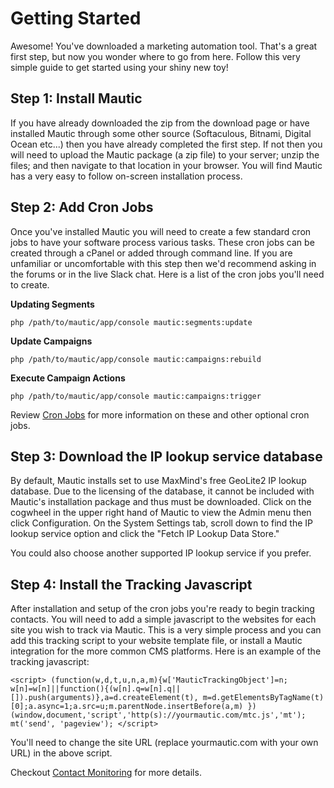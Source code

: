 # Getting Started

Awesome! You've downloaded a marketing automation tool. That's a great first step, but now you wonder where to go from here. Follow this very simple guide to get started using your shiny new toy!

## Step 1: Install Mautic

If you have already downloaded the zip from the download page or have installed Mautic through some other source (Softaculous, Bitnami, Digital Ocean etc...) then you have already completed the first step. If not then you will need to upload the Mautic package (a zip file) to your server; unzip the files; and then navigate to that location in your browser. You will find Mautic has a very easy to follow on-screen installation process.

## Step 2: Add Cron Jobs

Once you've installed Mautic you will need to create a few standard cron jobs to have your software process various tasks. These cron jobs can be created through a cPanel or added through command line. If you are unfamiliar or uncomfortable with this step then we'd recommend asking in the forums or in the live Slack chat. Here is a list of the cron jobs you'll need to create.

**Updating Segments**

`php /path/to/mautic/app/console mautic:segments:update`

**Update Campaigns**

`php /path/to/mautic/app/console mautic:campaigns:rebuild`

**Execute Campaign Actions**

`php /path/to/mautic/app/console mautic:campaigns:trigger`

Review [Cron Jobs](./../setup/cron_jobs.html) for more information on these and other optional cron jobs.

## Step 3: Download the IP lookup service database

By default, Mautic installs set to use MaxMind's free GeoLite2 IP lookup database. Due to the licensing of the database, it cannot be included with Mautic's installation package and thus must be downloaded. Click on the cogwheel in the upper right hand of Mautic to view the Admin menu then click Configuration. On the System Settings tab, scroll down to find the IP lookup service option and click the "Fetch IP Lookup Data Store."

You could also choose another supported IP lookup service if you prefer.

## Step 4: Install the Tracking Javascript

After installation and setup of the cron jobs you're ready to begin tracking contacts. You will need to add a simple javascript to the websites for each site you wish to track via Mautic. This is a very simple process and you can add this tracking script to your website template file, or install a Mautic integration for the more common CMS platforms. Here is an example of the tracking javascript:

``` <script> (function(w,d,t,u,n,a,m){w['MauticTrackingObject']=n; w[n]=w[n]||function(){(w[n].q=w[n].q||[]).push(arguments)},a=d.createElement(t), m=d.getElementsByTagName(t)[0];a.async=1;a.src=u;m.parentNode.insertBefore(a,m) })(window,document,'script','http(s)://yourmautic.com/mtc.js','mt'); mt('send', 'pageview'); </script> ``` 

You'll need to change the site URL (replace yourmautic.com with your own URL) in the above script.

Checkout [Contact Monitoring](./../contacts/contact_monitoring.html) for more details.

